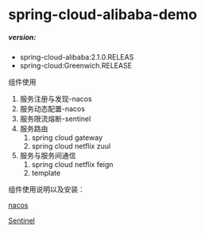 # spring-cloud-alibaba-demo
##### version:

+ spring-cloud-alibaba:2.1.0.RELEAS
+ spring-cloud:Greenwich.RELEASE



组件使用

1. 服务注册与发现-nacos
2. 服务动态配置-nacos
3. 服务限流熔断-sentinel
4. 服务路由
   1. spring cloud gateway
   2. spring cloud netflix zuul
5. 服务与服务间通信
   1. spring cloud netflix feign
   2. template



组件使用说明以及安装：

[nacos](https://github.com/alibaba/nacos/releases)

[Sentinel](https://github.com/alibaba/Sentinel)